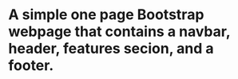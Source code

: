 # A simple one page Bootstrap webpage that contains a navbar, header, features secion, and a footer.
